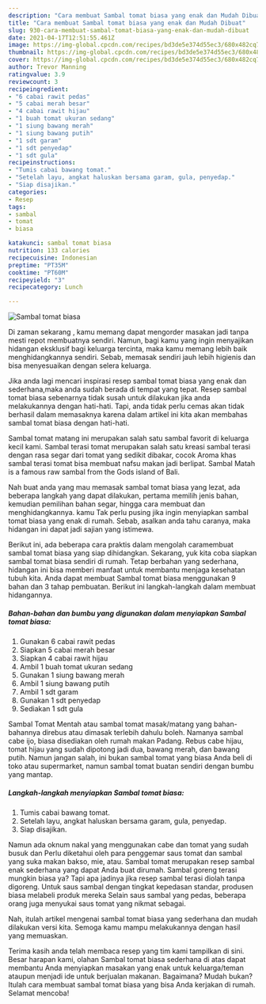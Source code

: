 ```yaml
---
description: "Cara membuat Sambal tomat biasa yang enak dan Mudah Dibuat"
title: "Cara membuat Sambal tomat biasa yang enak dan Mudah Dibuat"
slug: 930-cara-membuat-sambal-tomat-biasa-yang-enak-dan-mudah-dibuat
date: 2021-04-17T12:51:55.461Z
image: https://img-global.cpcdn.com/recipes/bd3de5e374d55ec3/680x482cq70/sambal-tomat-biasa-foto-resep-utama.jpg
thumbnail: https://img-global.cpcdn.com/recipes/bd3de5e374d55ec3/680x482cq70/sambal-tomat-biasa-foto-resep-utama.jpg
cover: https://img-global.cpcdn.com/recipes/bd3de5e374d55ec3/680x482cq70/sambal-tomat-biasa-foto-resep-utama.jpg
author: Trevor Manning
ratingvalue: 3.9
reviewcount: 3
recipeingredient:
- "6 cabai rawit pedas"
- "5 cabai merah besar"
- "4 cabai rawit hijau"
- "1 buah tomat ukuran sedang"
- "1 siung bawang merah"
- "1 siung bawang putih"
- "1 sdt garam"
- "1 sdt penyedap"
- "1 sdt gula"
recipeinstructions:
- "Tumis cabai bawang tomat."
- "Setelah layu, angkat haluskan bersama garam, gula, penyedap."
- "Siap disajikan."
categories:
- Resep
tags:
- sambal
- tomat
- biasa

katakunci: sambal tomat biasa 
nutrition: 133 calories
recipecuisine: Indonesian
preptime: "PT35M"
cooktime: "PT60M"
recipeyield: "3"
recipecategory: Lunch

---
```



![Sambal tomat biasa](https://img-global.cpcdn.com/recipes/bd3de5e374d55ec3/680x482cq70/sambal-tomat-biasa-foto-resep-utama.jpg)

Di zaman  sekarang , kamu memang dapat mengorder masakan jadi tanpa mesti repot membuatnya sendiri. Namun, bagi kamu yang ingin menyajikan hidangan eksklusif bagi keluarga tercinta, maka kamu memang lebih baik menghidangkannya sendiri. Sebab, memasak sendiri jauh lebih higienis dan bisa menyesuaikan dengan selera keluarga.

Jika anda lagi mencari inspirasi resep sambal tomat biasa yang enak dan sederhana,maka anda sudah berada di tempat yang tepat. Resep sambal tomat biasa  sebenarnya tidak susah untuk dilakukan jika anda melakukannya dengan hati-hati. Tapi, anda tidak perlu cemas akan tidak berhasil dalam memasaknya 
karena dalam artikel ini kita akan membahas sambal tomat biasa dengan hati-hati.  

Sambal tomat matang ini merupakan salah satu sambal favorit di keluarga kecil kami. Sambal terasi tomat merupakan salah satu kreasi sambal terasi dengan rasa segar dari tomat yang sedikit dibakar, cocok Aroma khas sambal terasi tomat bisa membuat nafsu makan jadi berlipat. Sambal Matah is a famous raw sambal from the Gods island of Bali.

Nah buat anda yang mau memasak sambal tomat biasa yang lezat, ada beberapa langkah yang dapat dilakukan, pertama memilih jenis bahan, kemudian pemilihan bahan segar, hingga cara membuat dan menghidangkannya. kamu Tak perlu pusing jika ingin menyiapkan sambal tomat biasa yang enak di rumah. Sebab, asalkan anda  tahu caranya, maka hidangan ini dapat jadi sajian yang istimewa.

Berikut ini, ada beberapa cara praktis  dalam mengolah caramembuat sambal tomat biasa yang siap dihidangkan. Sekarang, yuk kita coba siapkan sambal tomat biasa sendiri di rumah. Tetap berbahan yang sederhana, hidangan ini bisa memberi manfaat untuk membantu menjaga kesehatan tubuh kita. Anda dapat membuat Sambal tomat biasa menggunakan 9 bahan dan 3 tahap pembuatan. Berikut ini langkah-langkah dalam membuat hidangannya.

<!--inarticleads1-->

##### Bahan-bahan dan bumbu yang digunakan dalam menyiapkan Sambal tomat biasa:

1. Gunakan 6 cabai rawit pedas
1. Siapkan 5 cabai merah besar
1. Siapkan 4 cabai rawit hijau
1. Ambil 1 buah tomat ukuran sedang
1. Gunakan 1 siung bawang merah
1. Ambil 1 siung bawang putih
1. Ambil 1 sdt garam
1. Gunakan 1 sdt penyedap
1. Sediakan 1 sdt gula


Sambal Tomat Mentah atau sambal tomat masak/matang yang bahan-bahannya direbus atau dimasak terlebih dahulu boleh. Namanya sambal cabe ijo, biasa disediakan oleh rumah makan Padang. Rebus cabe hijau, tomat hijau yang sudah dipotong jadi dua, bawang merah, dan bawang putih. Namun jangan salah, ini bukan sambal tomat yang biasa Anda beli di toko atau supermarket, namun sambal tomat buatan sendiri dengan bumbu yang mantap. 

<!--inarticleads2-->

##### Langkah-langkah menyiapkan Sambal tomat biasa:

1. Tumis cabai bawang tomat.
1. Setelah layu, angkat haluskan bersama garam, gula, penyedap.
1. Siap disajikan.


Namun ada oknum nakal yang menggunakan cabe dan tomat yang sudah busuk dan Perlu diketahui oleh para penggemar saus tomat dan sambal yang suka makan bakso, mie, atau. Sambal tomat merupakan resep sambal enak sederhana yang dapat Anda buat dirumah. Sambal goreng terasi mungkin biasa ya? Tapi apa jadinya jika resep sambal terasi diolah tanpa digoreng. Untuk saus sambal dengan tingkat kepedasan standar, produsen biasa melabeli produk mereka Selain saus sambal yang pedas, beberapa orang juga menyukai saus tomat yang nikmat sebagai. 

Nah, itulah artikel mengenai  sambal tomat biasa  yang sederhana dan mudah dilakukan versi kita. Semoga kamu mampu melakukannya dengan hasil yang memuaskan. 

Terima kasih anda telah membaca resep yang tim kami tampilkan di sini. Besar harapan kami, olahan  Sambal tomat biasa sederhana di atas dapat membantu Anda menyiapkan masakan yang enak untuk keluarga/teman ataupun menjadi ide untuk berjualan makanan. Bagaimana? Mudah bukan? Itulah cara membuat sambal tomat biasa yang bisa Anda kerjakan di rumah. Selamat mencoba!

